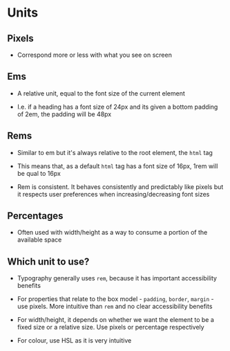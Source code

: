 # Units

## Pixels

- Correspond more or less with what you see on screen

## Ems

- A relative unit, equal to the font size of the current element

- I.e. if a heading has a font size of 24px and its given a bottom padding of 2em, the padding will be 48px

## Rems

- Similar to em but it's always relative to the root element, the `html` tag

- This means that, as a default `html` tag has a font size of 16px, 1rem will be qual to 16px

- Rem is consistent. It behaves consistently and predictably like pixels but it respects user preferences when increasing/decreasing font sizes

## Percentages

- Often used with width/height as a way to consume a portion of the available space

## Which unit to use?

- Typography generally uses `rem`, because it has important accessibility benefits

- For properties that relate to the box model - `padding`, `border`, `margin` - use pixels. More intuitive than `rem` and no clear accessibility benefits

- For width/height, it depends on whether we want the element to be a fixed size or a relative size. Use pixels or percentage respectively

- For colour, use HSL as it is very intuitive
